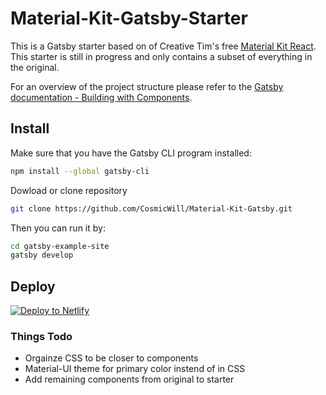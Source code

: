 # Material-Kit-Gatsby-Starter
This is a Gatsby starter based on of Creative Tim's free [Material Kit React](https://www.creative-tim.com/product/material-kit-react).
This starter is still in progress and only contains a subset of everything in the original.

For an overview of the project structure please refer to the [Gatsby documentation - Building with Components](https://www.gatsbyjs.org/docs/building-with-components/).

## Install

Make sure that you have the Gatsby CLI program installed:
```sh
npm install --global gatsby-cli
```
Dowload or clone repository 
```sh
git clone https://github.com/CosmicWill/Material-Kit-Gatsby.git
```

Then you can run it by:
```sh
cd gatsby-example-site
gatsby develop
```

## Deploy

[![Deploy to Netlify](https://www.netlify.com/img/deploy/button.svg)](https://app.netlify.com/start/deploy?repository=https://github.com/CosmicWill/Material-Kit-Gatsby.git)


### Things Todo

- Orgainze CSS to be closer to components
- Material-UI theme for primary color instend of in CSS
- Add remaining components from original to starter
